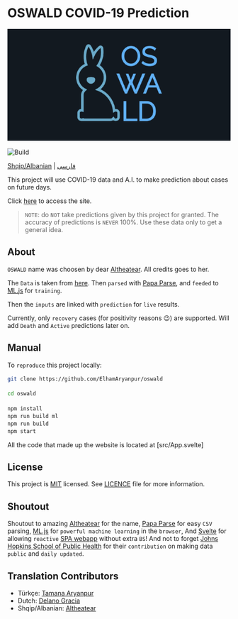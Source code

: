 # OSWALD COVID-19 Prediction

![Background](https://github.com/ElhamAryanpur/oswald/blob/master/public/background.png)

![Build](https://github.com/ElhamAryanpur/oswald/workflows/CI/badge.svg)

[Shqip/Albanian](https://github.com/ElhamAryanpur/oswald/blob/master/public/README_AB.md)
|
[فارسی](https://github.com/ElhamAryanpur/oswald/blob/master/public/README_FA.md)

This project will use COVID-19 data and A.I. to make prediction about cases on future days.

Click [here](https://elhamaryanpur.github.io/oswald/) to access the site.

> `NOTE`: do `NOT` take predictions given by this project for granted. The accuracy of predictions is `NEVER` 100%. Use these data only to get a general idea.

## About

`OSWALD` name was choosen by dear [Altheatear](https://www.reddit.com/user/Altheatear/). All credits goes to her.

The `Data` is taken from [here](https://data.humdata.org/dataset/novel-coronavirus-2019-ncov-cases). Then `parsed` with [Papa Parse](https://www.papaparse.com/), and `feeded` to [ML.js](https://github.com/mljs/ml) for `training`.

Then the `inputs` are linked with `prediction` for `live` results.

Currently, only `recovery` cases (for positivity reasons 😉) are supported. Will add `Death` and `Active` predictions later on.

## Manual

To `reproduce` this project locally:

```bash
git clone https://github.com/ElhamAryanpur/oswald

cd oswald

npm install
npm run build ml
npm run build
npm start
```

All the code that made up the website is located at [src/App.svelte]

## License

This project is [MIT](https://opensource.org/licenses/MIT) licensed. See [LICENCE](https://github.com/ElhamAryanpur/oswald/blob/master/LICENSE) file for more information.

## Shoutout

Shoutout to amazing [Altheatear](https://www.reddit.com/user/Altheatear/) for the name, [Papa Parse](https://www.papaparse.com/) for easy `CSV` parsing, [ML.js](https://github.com/mljs/ml) for `powerful machine learning` in the `browser`, And [Svelte](https://svelte.dev/) for allowing `reactive` [SPA webapp](https://en.wikipedia.org/wiki/Single-page_application) without extra `BS`! And not to forget [Johns Hopkins School of Public Health](https://data.humdata.org/organization/e5d3aa82-538e-4dae-94c9-010cc8ecbbc8) for their `contribution` on making data `public` and `daily updated`.

## Translation Contributors

* Türkçe: [Tamana Aryanpur](https://www.instagram.com/taman.aryanpur)
* Dutch: [Delano Gracia](https://www.instagram.com/delanogarcia_)
* Shqip/Albanian: [Altheatear](https://www.reddit.com/user/Altheatear/)
